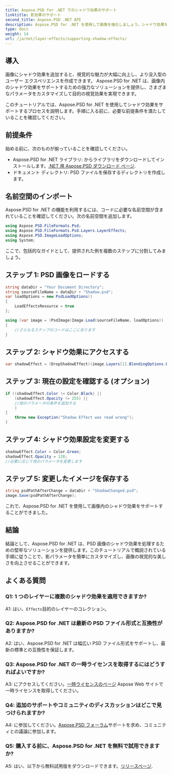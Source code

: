 ```yaml
---
title: Aspose.PSD for .NET でのシャドウ効果のサポート
linktitle: 影効果のサポート
second_title: Aspose.PSD .NET API
description: Aspose.PSD for .NET を使用して画像を強化しましょう。シャドウ効果をサポートする方法を段階的に学習します。今すぐダウンロードして、視覚的に素晴らしい体験をお楽しみください。
type: docs
weight: 14
url: /ja/net/layer-effects/supporting-shadow-effects/
---
```

## 導入

画像にシャドウ効果を追加すると、視覚的な魅力が大幅に向上し、より没入型のユーザー エクスペリエンスを作成できます。 Aspose.PSD for .NET は、画像内のシャドウ効果をサポートするための強力なソリューションを提供し、さまざまなパラメータをカスタマイズして目的の視覚効果を実現できます。

このチュートリアルでは、Aspose.PSD for .NET を使用してシャドウ効果をサポートするプロセスを説明します。手順に入る前に、必要な前提条件を満たしていることを確認してください。

## 前提条件

始める前に、次のものが揃っていることを確認してください。

-  Aspose.PSD for .NET ライブラリ: からライブラリをダウンロードしてインストールします。[.NET 用 Aspose.PSD ダウンロード ページ](https://releases.aspose.com/psd/net/).
- ドキュメント ディレクトリ: PSD ファイルを保存するディレクトリを作成します。

## 名前空間のインポート

Aspose.PSD for .NET の機能を利用するには、コードに必要な名前空間が含まれていることを確認してください。次の名前空間を追加します。

```csharp
using Aspose.PSD.FileFormats.Psd;
using Aspose.PSD.FileFormats.Psd.Layers.LayerEffects;
using Aspose.PSD.ImageLoadOptions;
using System;
```

ここで、包括的なガイドとして、提供された例を複数のステップに分割してみましょう。

## ステップ 1: PSD 画像をロードする

```csharp
string dataDir = "Your Document Directory";
string sourceFileName = dataDir + "Shadow.psd";
var loadOptions = new PsdLoadOptions()
{
    LoadEffectsResource = true
};

using (var image = (PsdImage)Image.Load(sourceFileName, loadOptions))
{
    //さらなるステップのコードはここにあります
}
```

## ステップ 2: シャドウ効果にアクセスする

```csharp
var shadowEffect = (DropShadowEffect)(image.Layers[1].BlendingOptions.Effects[0]);
```

## ステップ 3: 現在の設定を確認する (オプション)

```csharp
if ((shadowEffect.Color != Color.Black) ||
    (shadowEffect.Opacity != 255) ||
    //他のパラメータの条件を追加する
    )
{
    throw new Exception("Shadow Effect was read wrong");
}
```

## ステップ 4: シャドウ効果設定を変更する

```csharp
shadowEffect.Color = Color.Green;
shadowEffect.Opacity = 128;
//必要に応じて他のパラメータを変更します
```

## ステップ 5: 変更したイメージを保存する

```csharp
string psdPathAfterChange = dataDir + "ShadowChanged.psd";
image.Save(psdPathAfterChange);
```

これで、Aspose.PSD for .NET を使用して画像内のシャドウ効果をサポートすることができました。

## 結論

結論として、Aspose.PSD for .NET は、PSD 画像のシャドウ効果を処理するための堅牢なソリューションを提供します。このチュートリアルで概説されている手順に従うことで、影パラメータを簡単にカスタマイズし、画像の視覚的な美しさを向上させることができます。

## よくある質問

### Q1: 1 つのレイヤーに複数のシャドウ効果を適用できますか?

 A1: はい、`Effects`目的のレイヤーのコレクション。

### Q2: Aspose.PSD for .NET は最新の PSD ファイル形式と互換性がありますか?

A2: はい、Aspose.PSD for .NET は幅広い PSD ファイル形式をサポートし、最新の標準との互換性を保証します。

### Q3: Aspose.PSD for .NET の一時ライセンスを取得するにはどうすればよいですか?

 A3: にアクセスしてください。[一時ライセンスのページ](https://purchase.aspose.com/temporary-license/) Aspose Web サイトで一時ライセンスを取得してください。

### Q4: 追加のサポートやコミュニティのディスカッションはどこで見つけられますか?

 A4: に参加してください。[Aspose.PSD フォーラム](https://forum.aspose.com/c/psd/34)サポートを求め、コミュニティとの議論に参加します。

### Q5: 購入する前に、Aspose.PSD for .NET を無料で試用できますか?

 A5: はい、以下から無料試用版をダウンロードできます。[リリースページ](https://releases.aspose.com/).